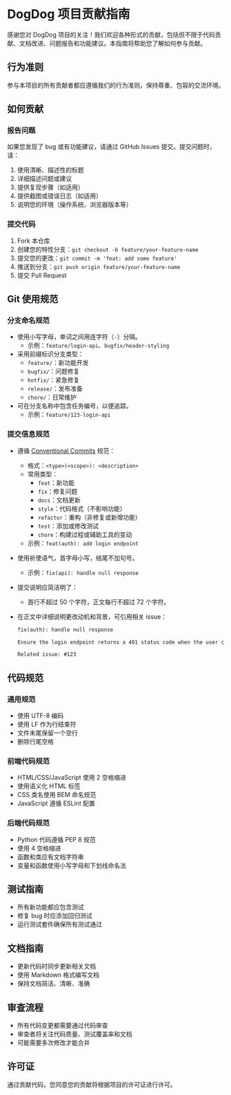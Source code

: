 # DogDog 项目贡献指南

感谢您对 DogDog 项目的关注！我们欢迎各种形式的贡献，包括但不限于代码贡献、文档改进、问题报告和功能建议。本指南将帮助您了解如何参与贡献。

## 行为准则

参与本项目的所有贡献者都应遵循我们的行为准则，保持尊重、包容的交流环境。

## 如何贡献

### 报告问题

如果您发现了 bug 或有功能建议，请通过 GitHub Issues 提交。提交问题时，请：

1. 使用清晰、描述性的标题
2. 详细描述问题或建议
3. 提供复现步骤（如适用）
4. 提供截图或错误日志（如适用）
5. 说明您的环境（操作系统、浏览器版本等）

### 提交代码

1. Fork 本仓库
2. 创建您的特性分支：`git checkout -b feature/your-feature-name`
3. 提交您的更改：`git commit -m 'feat: add some feature'`
4. 推送到分支：`git push origin feature/your-feature-name`
5. 提交 Pull Request

## Git 使用规范

### 分支命名规范

- 使用小写字母，单词之间用连字符（`-`）分隔。
  - 示例：`feature/login-api`、`bugfix/header-styling`
- 采用前缀标识分支类型：
  - `feature/`：新功能开发
  - `bugfix/`：问题修复
  - `hotfix/`：紧急修复
  - `release/`：发布准备
  - `chore/`：日常维护
- 可在分支名称中包含任务编号，以便追踪。
  - 示例：`feature/123-login-api`

### 提交信息规范

- 遵循 [Conventional Commits](https://www.conventionalcommits.org/en/v1.0.0/) 规范：
  - 格式：`<type>(<scope>): <description>`
  - 常用类型：
    - `feat`：新功能
    - `fix`：修复问题
    - `docs`：文档更新
    - `style`：代码格式（不影响功能）
    - `refactor`：重构（非修复或新增功能）
    - `test`：添加或修改测试
    - `chore`：构建过程或辅助工具的变动
  - 示例：`feat(auth): add login endpoint`
- 使用祈使语气，首字母小写，结尾不加句号。
  - 示例：`fix(api): handle null response`
- 提交说明应简洁明了：
  - 首行不超过 50 个字符，正文每行不超过 72 个字符。
- 在正文中详细说明更改动机和背景，可引用相关 issue：
  
  ```markdown
  fix(auth): handle null response

  Ensure the login endpoint returns a 401 status code when the user credentials are invalid.

  Related issue: #123
  ```

## 代码规范

### 通用规范

- 使用 UTF-8 编码
- 使用 LF 作为行结束符
- 文件末尾保留一个空行
- 删除行尾空格

### 前端代码规范

- HTML/CSS/JavaScript 使用 2 空格缩进
- 使用语义化 HTML 标签
- CSS 类名使用 BEM 命名规范
- JavaScript 遵循 ESLint 配置

### 后端代码规范

- Python 代码遵循 PEP 8 规范
- 使用 4 空格缩进
- 函数和类应有文档字符串
- 变量和函数使用小写字母和下划线命名法

## 测试指南

- 所有新功能都应包含测试
- 修复 bug 时应添加回归测试
- 运行测试套件确保所有测试通过

## 文档指南

- 更新代码时同步更新相关文档
- 使用 Markdown 格式编写文档
- 保持文档简洁、清晰、准确

## 审查流程

- 所有代码变更都需要通过代码审查
- 审查者将关注代码质量、测试覆盖率和文档
- 可能需要多次修改才能合并

## 许可证

通过贡献代码，您同意您的贡献将根据项目的许可证进行许可。